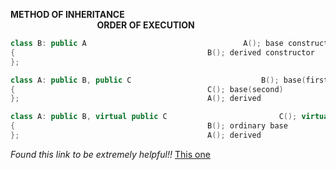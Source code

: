 **METHOD OF INHERITANCE &emsp; &emsp; &emsp; &emsp; &emsp; &emsp; &emsp; &emsp; &emsp; &emsp; &emsp; &emsp; &emsp; &emsp; &emsp; &emsp; &emsp; &emsp; &emsp; &emsp; &emsp; &emsp; &emsp; &emsp; &emsp; &emsp; ORDER OF EXECUTION**
```C++
class B: public A									A(); base constructor
{											B(); derived constructor
};
```

```C++
class A: public B, public C								B(); base(first)
{											C(); base(second)
};											A(); derived
```

```C++
class A: public B, virtual public C							C(); virtual base
{											B(); ordinary base
};											A(); derived
```


_Found this link to be extremely helpful!!_
[This one](https://stackoverflow.com/questions/40023013/tab-space-in-markdown "How to add tabspace in .md files")
